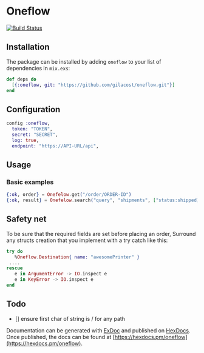 # Oneflow

[![Build Status](https://travis-ci.org/gilacost/oneflow.svg?branch=master)](https://travis-ci.org/sticksnleaves/oneflow)
<!-- [![Coverage Status](https://coveralls.io/repos/github/gilacost/oneflow/badge.svg?branch=master)](https://coveralls.io/github/gilacost/oneflow?branch=master) -->

## Installation

The package can be installed
by adding `oneflow` to your list of dependencies in `mix.exs`:

```elixir
def deps do
  [{:oneflow, git: "https://github.com/gilacost/oneflow.git"}]
end
```


## Configuration

```elixir
config :oneflow,
  token: "TOKEN",
  secret: "SECRET",
  log: true,
  endpoint: "https://API-URL/api",
```


## Usage


### Basic examples

```elixir
{:ok, order} = Onefelow.get("/order/ORDER-ID")
{:ok, result} = Onefelow.search("query", "shipments", ["status:shipped])
```

## Safety net

To be sure that the required fields are set before placing an order,
Surround any structs creation that you implement with a try catch like this:


```elixir
try do
   %Oneflow.Destination{ name: "awesomePrinter" }
 ....
rescue
   e in ArgumentError -> IO.inspect e
   e in KeyError -> IO.inspect e
end
```

## Todo
 - [] ensure first char of string is / for any path

Documentation can be generated with [ExDoc](https://github.com/elixir-lang/ex_doc)
and published on [HexDocs](https://hexdocs.pm). Once published, the docs can
be found at [https://hexdocs.pm/oneflow](https://hexdocs.pm/oneflow).
